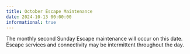 ```yaml
---
title: October Escape Maintenance
date: 2024-10-13 00:00:00
informational: true
---
```


The monthly second Sunday Escape maintenance will occur on this date. Escape services and connectivity may be intermittent throughout the day.

